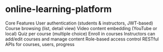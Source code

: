 # online-learning-platform
Core Features User authentication (students &amp; instructors, JWT-based) Course browsing (list, detail view) Video content embedding (YouTube or local) Quiz per course (multiple choice) Enroll in courses Instructors can add/edit courses and manage content Role-based access control RESTful APIs for courses, users, progress
